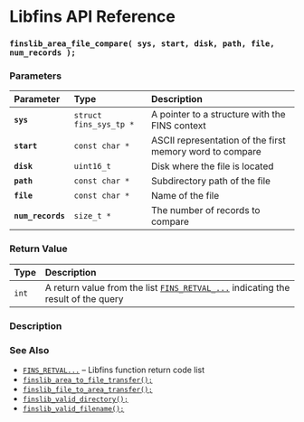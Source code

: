 # Libfins API Reference

### `finslib_area_file_compare( sys, start, disk, path, file, num_records );`

### Parameters

| Parameter | Type | Description |
| :--- | :--- | :--- |
|**`sys`**|`struct fins_sys_tp *`|A pointer to a structure with the FINS context|
|**`start`**|`const char *`|ASCII representation of the first memory word to compare|
|**`disk`**|`uint16_t`|Disk where the file is located|
|**`path`**|`const char *`|Subdirectory path of the file|
|**`file`**|`const char *`|Name of the file|
|**`num_records`**|`size_t *`|The number of records to compare|

### Return Value

| Type | Description |
| :--- | :--- |
|`int`|A return value from the list [`FINS_RETVAL_...`](FINS_RETVAL.md) indicating the result of the query|

### Description

### See Also

* [`FINS_RETVAL...`](FINS_RETVAL.md) &ndash; Libfins function return code list
* [`finslib_area_to_file_transfer();`](finslib_area_to_file_transfer.md)
* [`finslib_file_to_area_transfer();`](finslib_file_to_area_transfer.md)
* [`finslib_valid_directory();`](finslib_valid_directory.md)
* [`finslib_valid_filename();`](finslib_valid_filename.md)
